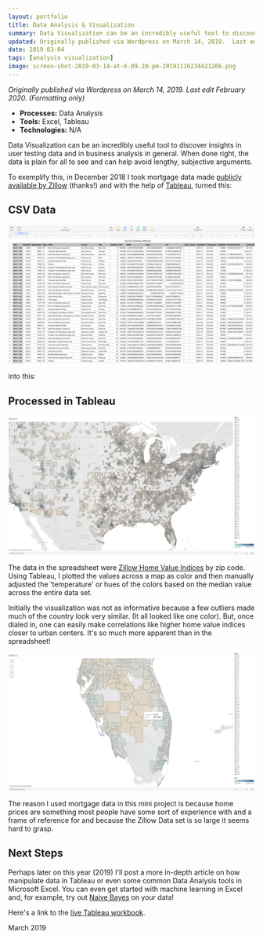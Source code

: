 ```yaml
---
layout: portfolio
title: Data Analysis & Visualization
summary: Data Visualization can be an incredibly useful tool to discover insights in user testing data and in business analysis in general. When done right, the data is plain for all to see and can help avoid lengthy, subjective arguments.
updated: Originally published via Wordpress on March 14, 2019.  Last edit March 2019.
date: 2019-03-04
tags: [analysis visualization]
image: screen-shot-2019-03-14-at-6.09.20-pm-20191116234421266.png
---
```


*Originally published via Wordpress on March 14, 2019.*
*Last edit February 2020. (Formatting only)*

- **Processes:** Data Analysis
- **Tools:** Excel, Tableau
- **Technologies:** N/A

Data Visualization can be an incredibly useful tool to discover insights in user testing data and in business analysis in general. When done right, the data is plain for all to see and can help avoid lengthy, subjective arguments.

To exemplify this, in December 2018 I took mortgage data made [publicly available by Zillow](https://www.zillow.com/research/data/) (thanks!) and with the help of [Tableau](https://public.tableau.com/profile/jason.james#!/), turned this:

## CSV Data

![Screen Shot 2019-03-14 at 6.04.21 PM](2019-03-14-data-analysis/screen-shot-2019-03-14-at-6.04.21-pm.png)

into this:

## Processed in Tableau

![Screen Shot 2019-03-14 at 6.09.20 PM](2019-03-14-data-analysis/screen-shot-2019-03-14-at-6.09.20-pm-20191116234421266.png)

The data in the spreadsheet were [Zillow Home Value Indices](https://www.zillow.com/info/whats-the-zillow-home-value-index/) by zip code. Using Tableau, I plotted the values across a map as color and then manually adjusted the 'temperature' or hues of the colors based on the median value across the entire data set.

Initially the visualization was not as informative because a few outliers made much of the country look very similar. (It all looked like one color). But, once dialed in, one can easily make correlations like higher home value indices closer to urban centers. It's so much more apparent than in the spreadsheet!

![Screen Shot 2019-03-14 at 6.10.29 PM](2019-03-14-data-analysis/screen-shot-2019-03-14-at-6.10.29-pm.png)

The reason I used mortgage data in this mini project is because home prices are something most people have some sort of experience with and a frame of reference for and because the Zillow Data set is so large it seems hard to grasp.

## Next Steps

Perhaps later on this year (2019) I'll post a more in-depth article on how manipulate data in Tableau or even some common Data Analysis tools in Microsoft Excel. You can even get started with machine learning in Excel and, for example, try out [Naive Bayes](https://en.wikipedia.org/wiki/Naive_Bayes_classifier) on your data!

Here's a link to the [live Tableau workbook](https://public.tableau.com/profile/jason.james#!/vizhome/USZillowHomeValueIndexbyCounty/Sheet1).

March 2019
